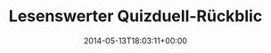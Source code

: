 ---
retweeted: false
source: <a href="http://twitter.com" rel="nofollow">Twitter Web Client</a>
entities:
  hashtags: []
  symbols: []
  user_mentions:
  - name: Sebastian Cohnen
    screen_name: tisba
    indices:
    - '37'
    - '43'
    id_str: '10950602'
    id: '10950602'
  urls:
  - url: https://t.co/A8yP0Tkv3v
    expanded_url: https://blog.stormforger.com/2014/05/13/quizduell-last-und-loadtesting/
    display_url: blog.stormforger.com/2014/05/13/qui…
    indices:
    - '82'
    - '105'
display_text_range:
- '0'
- '105'
favorite_count: '0'
id_str: '466277489141383168'
truncated: false
retweet_count: '0'
id: '466277489141383168'
possibly_sensitive: false
created_at: Tue May 13 18:03:11 +0000 2014
favorited: false
full_text: 'Lesenswerter Quizduell-Rückblick von [@tisba](https://twitter.com/tisba):
  angenehm unaufgeregt und technisch –'
lang: de
quote_url: https://blog.stormforger.com/2014/05/13/quizduell-last-und-loadtesting/
tags:
- pesos:twitter
date: '2014-05-13T18:03:11+00:00'
src: https://twitter.com/bascht/status/466277489141383168
original_url: https://twitter.com/bascht/status/466277489141383168
type: twitter_tweet
text: 'Lesenswerter Quizduell-Rückblick von [@tisba](https://twitter.com/tisba): angenehm
  unaufgeregt und technisch –'
title: Lesenswerter Quizduell-Rückblic

---